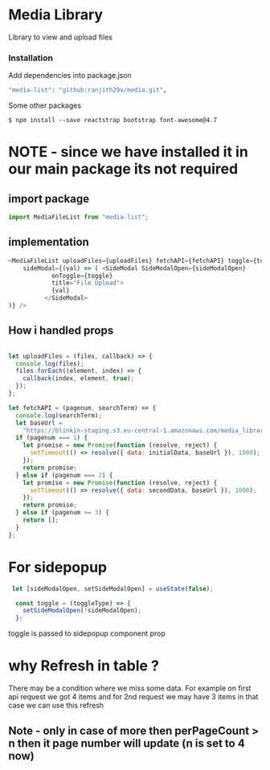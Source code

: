 # Media Library
Library to view and upload files
 ### Installation

Add dependencies into package.json

```sh
"media-list": "github:ranjith29v/media.git",
```

Some other packages

```javascipt
$ npm install --save reactstrap bootstrap font-awesome@4.7
```
# NOTE - since we have installed it in our main package its not required

## import package

```javascript
import MediaFileList from "media-list";
```

## implementation

```javascript
<MediaFileList uploadFiles={uploadFiles} fetchAPI={fetchAPI} toggle={toggle}
    sideModal={(val) => ( <SideModal SideModalOpen={sideModalOpen}
            onToggle={toggle}
            title="File Upload">
            {val}
          </SideModal>
)} />
```
## How i handled props

```javascript

let uploadFiles = (files, callback) => {
  console.log(files);
  files.forEach((element, index) => {
    callback(index, element, true);
  });
};

let fetchAPI = (pagenum, searchTerm) => {
  console.log(searchTerm);
  let baseUrl =
    "https://blinkin-staging.s3.eu-central-1.amazonaws.com/media_library/1/7/";
  if (pagenum === 1) {
    let promise = new Promise(function (resolve, reject) {
      setTimeout(() => resolve({ data: initialData, baseUrl }), 1000);
    });
    return promise;
  } else if (pagenum === 2) {
    let promise = new Promise(function (resolve, reject) {
      setTimeout(() => resolve({ data: secondData, baseUrl }), 1000);
    });
    return promise;
  } else if (pagenum >= 3) {
    return [];
  }
};

```

# For sidepopup

```javascript
 let [sideModalOpen, setSideModalOpen] = useState(false);

  const toggle = (toggleType) => {
    setSideModalOpen(!sideModalOpen);
  };
```
toggle is passed to sidepopup component prop

# why Refresh in table ?

There may be a condition where we miss some data. For example on first api request we got 4 items and for 2nd request we may have 3 items in that case we can use this refresh

## Note - only in case of more then perPageCount > n then it page number will update (n is set to 4 now)
